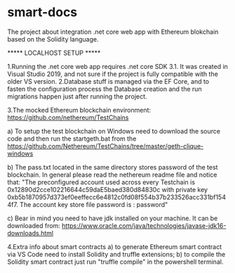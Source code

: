 # smart-docs
The project about integration .net core web app with Ethereum blokchain based on the Solidity language.

***** LOCALHOST SETUP *****

1.Running the .net core web app requires .net core SDK 3.1. It was created in Visual Studio 2019, and not sure if the project is fully compatible with the older VS version.
2.Database stuff is managed via the EF Core, and to fasten the configuration process the Database creation and the run migrations happen just after running the project.


3.The mocked Ethereum blockchain environment:
https://github.com/nethereum/TestChains

a) To setup the test blockchain on Windows need to download the source code and then run the startgeth.bat from the https://github.com/Nethereum/TestChains/tree/master/geth-clique-windows

b) The pass.txt located in the same directory stores password of the test blockchain. In general please read the nethereum readme file and notice that:
"The preconfigured account used across every Testchain is 0x12890d2cce102216644c59daE5baed380d84830c with private key 0xb5b1870957d373ef0eeffecc6e4812c0fd08f554b37b233526acc331bf1544f7.
The account key store file password is : password"

c) Bear in mind you need to have jdk installed on your machine. It can be downloaded from: https://www.oracle.com/java/technologies/javase-jdk16-downloads.html

4.Extra info about smart contracts
a) to generate Ethereum smart contract via VS Code need to install Solidity and truffle extensions;
b) to compile the Solidity smart contract just run "truffle compile" in the powershell terminal.


